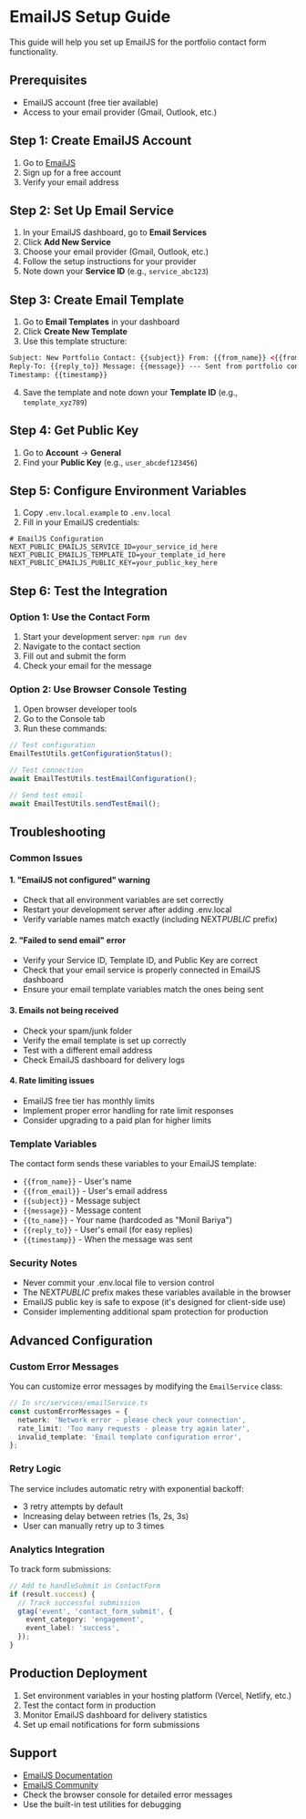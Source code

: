 # EmailJS Setup Guide

This guide will help you set up EmailJS for the portfolio contact form functionality.

## Prerequisites

- EmailJS account (free tier available)
- Access to your email provider (Gmail, Outlook, etc.)

## Step 1: Create EmailJS Account

1. Go to [EmailJS](https://www.emailjs.com/)
2. Sign up for a free account
3. Verify your email address

## Step 2: Set Up Email Service

1. In your EmailJS dashboard, go to **Email Services**
2. Click **Add New Service**
3. Choose your email provider (Gmail, Outlook, etc.)
4. Follow the setup instructions for your provider
5. Note down your **Service ID** (e.g., `service_abc123`)

## Step 3: Create Email Template

1. Go to **Email Templates** in your dashboard
2. Click **Create New Template**
3. Use this template structure:

```html
Subject: New Portfolio Contact: {{subject}} From: {{from_name}} <{{from_email}}>
Reply-To: {{reply_to}} Message: {{message}} --- Sent from portfolio contact form
Timestamp: {{timestamp}}
```

4. Save the template and note down your **Template ID** (e.g., `template_xyz789`)

## Step 4: Get Public Key

1. Go to **Account** → **General**
2. Find your **Public Key** (e.g., `user_abcdef123456`)

## Step 5: Configure Environment Variables

1. Copy `.env.local.example` to `.env.local`
2. Fill in your EmailJS credentials:

```env
# EmailJS Configuration
NEXT_PUBLIC_EMAILJS_SERVICE_ID=your_service_id_here
NEXT_PUBLIC_EMAILJS_TEMPLATE_ID=your_template_id_here
NEXT_PUBLIC_EMAILJS_PUBLIC_KEY=your_public_key_here
```

## Step 6: Test the Integration

### Option 1: Use the Contact Form

1. Start your development server: `npm run dev`
2. Navigate to the contact section
3. Fill out and submit the form
4. Check your email for the message

### Option 2: Use Browser Console Testing

1. Open browser developer tools
2. Go to the Console tab
3. Run these commands:

```javascript
// Test configuration
EmailTestUtils.getConfigurationStatus();

// Test connection
await EmailTestUtils.testEmailConfiguration();

// Send test email
await EmailTestUtils.sendTestEmail();
```

## Troubleshooting

### Common Issues

#### 1. "EmailJS not configured" warning

- Check that all environment variables are set correctly
- Restart your development server after adding .env.local
- Verify variable names match exactly (including NEXT*PUBLIC* prefix)

#### 2. "Failed to send email" error

- Verify your Service ID, Template ID, and Public Key are correct
- Check that your email service is properly connected in EmailJS dashboard
- Ensure your email template variables match the ones being sent

#### 3. Emails not being received

- Check your spam/junk folder
- Verify the email template is set up correctly
- Test with a different email address
- Check EmailJS dashboard for delivery logs

#### 4. Rate limiting issues

- EmailJS free tier has monthly limits
- Implement proper error handling for rate limit responses
- Consider upgrading to a paid plan for higher limits

### Template Variables

The contact form sends these variables to your EmailJS template:

- `{{from_name}}` - User's name
- `{{from_email}}` - User's email address
- `{{subject}}` - Message subject
- `{{message}}` - Message content
- `{{to_name}}` - Your name (hardcoded as "Monil Bariya")
- `{{reply_to}}` - User's email (for easy replies)
- `{{timestamp}}` - When the message was sent

### Security Notes

- Never commit your .env.local file to version control
- The NEXT*PUBLIC* prefix makes these variables available in the browser
- EmailJS public key is safe to expose (it's designed for client-side use)
- Consider implementing additional spam protection for production

## Advanced Configuration

### Custom Error Messages

You can customize error messages by modifying the `EmailService` class:

```typescript
// In src/services/emailService.ts
const customErrorMessages = {
  network: 'Network error - please check your connection',
  rate_limit: 'Too many requests - please try again later',
  invalid_template: 'Email template configuration error',
};
```

### Retry Logic

The service includes automatic retry with exponential backoff:

- 3 retry attempts by default
- Increasing delay between retries (1s, 2s, 3s)
- User can manually retry up to 3 times

### Analytics Integration

To track form submissions:

```typescript
// Add to handleSubmit in ContactForm
if (result.success) {
  // Track successful submission
  gtag('event', 'contact_form_submit', {
    event_category: 'engagement',
    event_label: 'success',
  });
}
```

## Production Deployment

1. Set environment variables in your hosting platform (Vercel, Netlify, etc.)
2. Test the contact form in production
3. Monitor EmailJS dashboard for delivery statistics
4. Set up email notifications for form submissions

## Support

- [EmailJS Documentation](https://www.emailjs.com/docs/)
- [EmailJS Community](https://www.emailjs.com/community/)
- Check the browser console for detailed error messages
- Use the built-in test utilities for debugging
